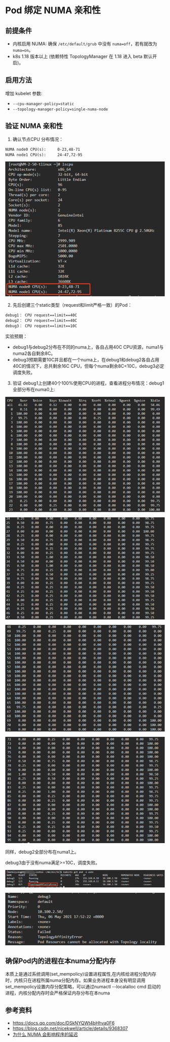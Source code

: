# Pod 绑定 NUMA 亲和性

## 前提条件

* 内核启用 NUMA: 确保 `/etc/default/grub` 中没有 `numa=off`，若有就改为 `numa=on`。
* k8s 1.18 版本以上 (依赖特性 TopologyManager 在 1.18 进入 beta 默认开启)。

## 启用方法

增加 kubelet 参数:
* `--cpu-manager-policy=static`
* `--topology-manager-policy=single-numa-node`

## 验证 NUMA 亲和性

1. 确认节点CPU 分布情况：

```txt
NUMA node0 CPU(s):     0-23,48-71
NUMA node1 CPU(s):     24-47,72-95
```

![](verify-numa-node.png)

2. 先后创建三个static类型（request和limit严格一致）的Pod：

```txt
debug1： CPU request==limit==40C
debug2： CPU request==limit==40C
debug3： CPU request==limit==10C
```

实验预期：
* debug1与debug2分布在不同的numa上，各自占用40C CPU资源，numa1与numa2各自剩余8C。
* debug3预期需要10C并且都在一个numa上，在debug1和debug2各自占用40C的情况下，总共剩余16C CPU，但每个numa剩余8C<10C，debug3必定调度失败。

3. 验证
   debug1上创建40个100%使用CPU的进程，查看进程分布情况：debug1全部分布在numa0上:

![](numa-proccess-1.png)

![](numa-proccess-2.png)

![](numa-proccess-3.png)

![](numa-proccess-4.png)

同样，debug2全部分布在numa1上。

debug3由于没有numa满足>=10C，调度失败。

![](numa-topology-affinity-error.png)

![](numa-topology-affinity-error-detail.png)

## 确保Pod内的进程在本numa分配内存

本质上是通过系统调用(set_mempolicy)设置进程属性,在内核给进程分配内存时，内核只在进程所属numa分配内存。如果业务进程本身没有明显调用set_mempolicy设置内存分配策略，可以通过numactl --localalloc cmd 启动的进程，内核分配内存时会严格保证内存分布在本numa

## 参考资料

* https://docs.qq.com/doc/DSkNYQWt4bHhva0F6
* https://blog.csdn.net/nicekwell/article/details/9368307
* [为什么 NUMA 会影响程序的延迟](https://draveness.me/whys-the-design-numa-performance/)
